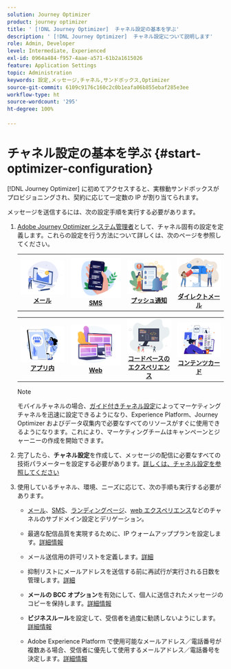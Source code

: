 ```yaml
---
solution: Journey Optimizer
product: journey optimizer
title: ' [!DNL Journey Optimizer]  チャネル設定の基本を学ぶ'
description: ' [!DNL Journey Optimizer]  チャネル設定について説明します'
role: Admin, Developer
level: Intermediate, Experienced
exl-id: 0964a484-f957-4aae-a571-61b2a1615026
feature: Application Settings
topic: Administration
keywords: 設定,メッセージ,チャネル,サンドボックス,Optimizer
source-git-commit: 6109c9176c160c2c0b1eafa06b855ebaf285e3ee
workflow-type: ht
source-wordcount: '295'
ht-degree: 100%

---
```



# チャネル設定の基本を学ぶ {#start-optimizer-configuration}

[!DNL Journey Optimizer] に初めてアクセスすると、実稼動サンドボックスがプロビジョニングされ、契約に応じて一定数の IP が割り当てられます。


メッセージを送信するには、次の設定手順を実行する必要があります。

1. [Adobe Journey Optimizer システム管理者](../start/path/administrator.md)として、チャネル固有の設定を定義します。これらの設定を行う方法について詳しくは、次のページを参照してください。

   <table style="table-layout:fixed"><tr style="border: 0;">
    <td><a href="../email/get-started-email-config.md"><img alt="メール" src="../channels/assets/do-not-localize/email.png"></a>
    <div align="center"><a href="../email/get-started-email-config.md"><strong>メール</strong></a></div></td>
    <td><a href="../sms/sms-configuration.md"><img alt="SMS" src="../channels/assets/do-not-localize/sms.png"></a>
    <div align="center"><a href="../sms/sms-configuration.md"><strong>SMS</strong></a></div></td>
    <td><a href="../push/push-configuration.md"><img alt="プッシュ" src="../channels/assets/do-not-localize/push.png"></a>
    <div align="center"><a href="../push/push-configuration.md"><strong>プッシュ通知</strong></a></div></td>
    <td><a href="../direct-mail/direct-mail-configuration.md"><img alt="ダイレクトメール" src="../channels/assets/do-not-localize/direct-mail.jpg"></a>
    <div align="center"><a href="../direct-mail/direct-mail-configuration.md"><strong>ダイレクトメール</strong></a></div></td>
    </tr></table>

   <table style="table-layout:fixed"><tr style="border: 0;">
    <td><a href="../in-app/inapp-configuration.md"><img alt="アプリ内" src="../channels/assets/do-not-localize/inapp.jpg"></a>
    <div align="center"><a href="../in-app/inapp-configuration.md"><strong>アプリ内</strong></a></div></td>
    <td><a href="../web/web-configuration.md"><img alt="Web" src="../channels/assets/do-not-localize/web.jpg"></a>
    <div align="center"><a href="../web/web-configuration.md"><strong>Web</strong></a></div></td>
    <td><a href="../code-based/code-based-configuration.md"><img alt="コードベースのエクスペリエンス" src="../channels/assets/do-not-localize/code.png"></a>
    <div align="center"><a href="../code-based/code-based-configuration.md"><strong>コードベースのエクスペリエンス</strong></a></div></td>
    <td><a href="../content-card/content-card-configuration-prereq.md"><img alt="コンテンツカード" src="../channels/assets/do-not-localize/cards.png"></a>
    <div align="center"><a href="../content-card/content-card-configuration-prereq.md"><strong>コンテンツカード</strong></a></div></td>
    </tr></table>

   >[!NOTE]
   >
   >モバイルチャネルの場合、[ガイド付きチャネル設定](set-mobile-config.md)によってマーケティングチャネルを迅速に設定できるようになり、Experience Platform、Journey Optimizer およびデータ収集内で必要なすべてのリソースがすぐに使用できるようになります。これにより、マーケティングチームはキャンペーンとジャーニーの作成を開始できます。

1. 完了したら、**チャネル設定**&#x200B;を作成して、メッセージの配信に必要なすべての技術パラメーターを設定する必要があります。[詳しくは、チャネル設定を参照してください](channel-surfaces.md)

1. 使用しているチャネル、環境、ニーズに応じて、次の手順も実行する必要があります。

   * [メール](about-subdomain-delegation.md)、[SMS](../sms/sms-subdomains.md)、[ランディングページ](../landing-pages/lp-subdomains.md)、[web エクスペリエンス](../web/web-delegated-subdomains.md)などのチャネルのサブドメイン設定とデリゲーション。

   * 最適な配信品質を実現するために、IP ウォームアッププランを設定します。[詳細情報](ip-warmup-gs.md)

   * メール送信用の許可リストを定義します。[詳細](allow-list.md)

   * 抑制リストにメールアドレスを送信する前に再試行が実行される日数を管理します。[詳細](manage-suppression-list.md)

   * **メールの BCC オプション**&#x200B;を有効にして、個人に送信されたメッセージのコピーを保持します。[詳細情報](archiving-support.md#enable-bcc)

   * **ビジネスルール**&#x200B;を設定して、受信者を過度に勧誘しないようにします。[詳細情報](../conflict-prioritization/rule-sets.md)

   * Adobe Experience Platform で使用可能なメールアドレス／電話番号が複数ある場合、受信者に優先して使用するメールアドレス／電話番号を決定します。[詳細情報](primary-email-addresses.md)
